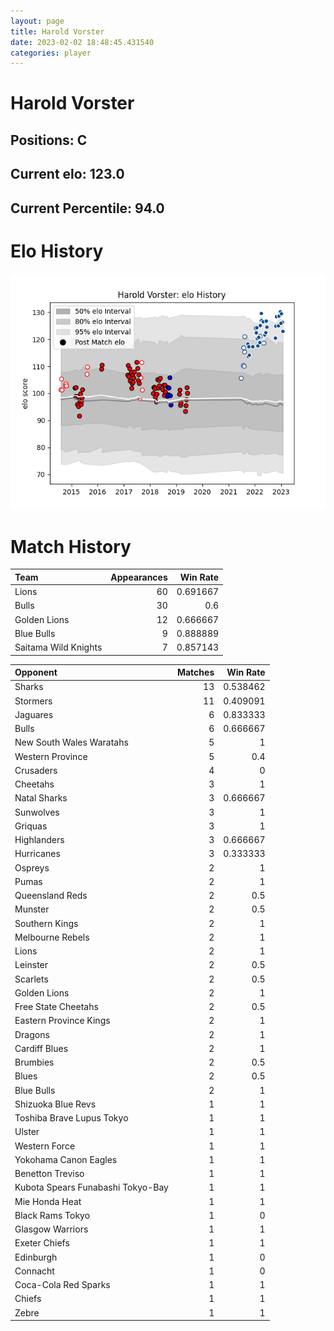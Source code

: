 ```yaml
---  
layout: page  
title: Harold Vorster  
date: 2023-02-02 18:48:45.431540  
categories: player  
---
```

# Harold Vorster

## Positions: C

## Current elo: 123.0

## Current Percentile: 94.0

# Elo History


![elo history](history_HaroldVorster.png)
# Match History


| Team                 |   Appearances |   Win Rate |
|:---------------------|--------------:|-----------:|
| Lions                |            60 |   0.691667 |
| Bulls                |            30 |   0.6      |
| Golden Lions         |            12 |   0.666667 |
| Blue Bulls           |             9 |   0.888889 |
| Saitama Wild Knights |             7 |   0.857143 |

| Opponent                          |   Matches |   Win Rate |
|:----------------------------------|----------:|-----------:|
| Sharks                            |        13 |   0.538462 |
| Stormers                          |        11 |   0.409091 |
| Jaguares                          |         6 |   0.833333 |
| Bulls                             |         6 |   0.666667 |
| New South Wales Waratahs          |         5 |   1        |
| Western Province                  |         5 |   0.4      |
| Crusaders                         |         4 |   0        |
| Cheetahs                          |         3 |   1        |
| Natal Sharks                      |         3 |   0.666667 |
| Sunwolves                         |         3 |   1        |
| Griquas                           |         3 |   1        |
| Highlanders                       |         3 |   0.666667 |
| Hurricanes                        |         3 |   0.333333 |
| Ospreys                           |         2 |   1        |
| Pumas                             |         2 |   1        |
| Queensland Reds                   |         2 |   0.5      |
| Munster                           |         2 |   0.5      |
| Southern Kings                    |         2 |   1        |
| Melbourne Rebels                  |         2 |   1        |
| Lions                             |         2 |   1        |
| Leinster                          |         2 |   0.5      |
| Scarlets                          |         2 |   0.5      |
| Golden Lions                      |         2 |   1        |
| Free State Cheetahs               |         2 |   0.5      |
| Eastern Province Kings            |         2 |   1        |
| Dragons                           |         2 |   1        |
| Cardiff Blues                     |         2 |   1        |
| Brumbies                          |         2 |   0.5      |
| Blues                             |         2 |   0.5      |
| Blue Bulls                        |         2 |   1        |
| Shizuoka Blue Revs                |         1 |   1        |
| Toshiba Brave Lupus Tokyo         |         1 |   1        |
| Ulster                            |         1 |   1        |
| Western Force                     |         1 |   1        |
| Yokohama Canon Eagles             |         1 |   1        |
| Benetton Treviso                  |         1 |   1        |
| Kubota Spears Funabashi Tokyo-Bay |         1 |   1        |
| Mie Honda Heat                    |         1 |   1        |
| Black Rams Tokyo                  |         1 |   0        |
| Glasgow Warriors                  |         1 |   1        |
| Exeter Chiefs                     |         1 |   1        |
| Edinburgh                         |         1 |   0        |
| Connacht                          |         1 |   0        |
| Coca-Cola Red Sparks              |         1 |   1        |
| Chiefs                            |         1 |   1        |
| Zebre                             |         1 |   1        |